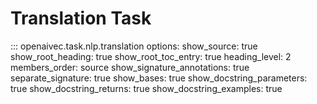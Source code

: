 # Translation Task

::: openaivec.task.nlp.translation
    options:
      show_source: true
      show_root_heading: true
      show_root_toc_entry: true
      heading_level: 2
      members_order: source
      show_signature_annotations: true
      separate_signature: true
      show_bases: true
      show_docstring_parameters: true
      show_docstring_returns: true
      show_docstring_examples: true